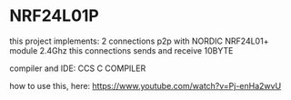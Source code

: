 # NRF24L01P

this project implements: 
2 connections p2p with NORDIC NRF24L01+ module 2.4Ghz
this connections sends and receive 10BYTE

compiler and IDE:
CCS C COMPILER

how to use this, here:
https://www.youtube.com/watch?v=Pj-enHa2wvU
